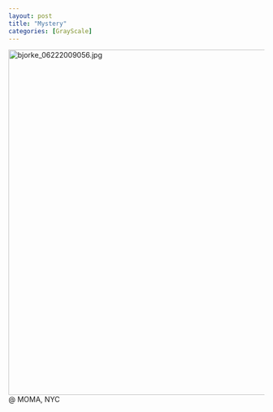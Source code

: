 ```yaml
---
layout: post
title: "Mystery"
categories: [GrayScale]
---
```

<img alt="bjorke_06222009056.jpg" src="http://www.botzilla.com/blog/archives/pix2010/bjorke_06222009056.jpg" width="907" height="680" border="0" /><br />@ MOMA, NYC



